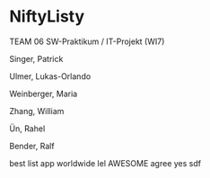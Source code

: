 # NiftyListy

TEAM 06 SW-Praktikum / IT-Projekt (WI7)

Singer, Patrick

Ulmer, Lukas-Orlando

Weinberger, Maria

Zhang, William

Ün, Rahel

Bender, Ralf

best list app worldwide
lel
AWESOME
agree
yes
sdf